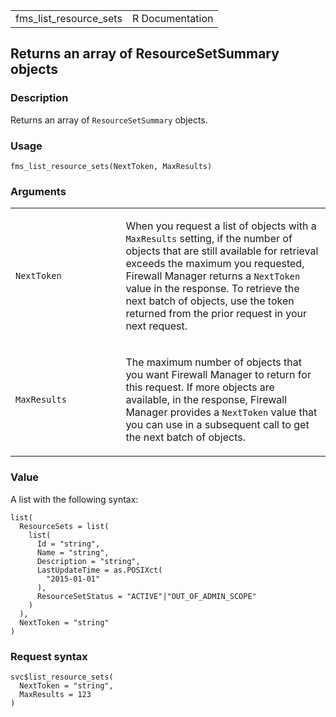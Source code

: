 <table style="width: 100%;">
<tbody>
<tr class="odd">
<td>fms_list_resource_sets</td>
<td style="text-align: right;">R Documentation</td>
</tr>
</tbody>
</table>

## Returns an array of ResourceSetSummary objects

### Description

Returns an array of `ResourceSetSummary` objects.

### Usage

    fms_list_resource_sets(NextToken, MaxResults)

### Arguments

<table>
<colgroup>
<col style="width: 35%" />
<col style="width: 65%" />
</colgroup>
<tbody>
<tr class="odd">
<td><code id="fms_list_resource_sets_:_NextToken">NextToken</code></td>
<td><p>When you request a list of objects with a <code>MaxResults</code>
setting, if the number of objects that are still available for retrieval
exceeds the maximum you requested, Firewall Manager returns a
<code>NextToken</code> value in the response. To retrieve the next batch
of objects, use the token returned from the prior request in your next
request.</p></td>
</tr>
<tr class="even">
<td><code
id="fms_list_resource_sets_:_MaxResults">MaxResults</code></td>
<td><p>The maximum number of objects that you want Firewall Manager to
return for this request. If more objects are available, in the response,
Firewall Manager provides a <code>NextToken</code> value that you can
use in a subsequent call to get the next batch of objects.</p></td>
</tr>
</tbody>
</table>

### Value

A list with the following syntax:

    list(
      ResourceSets = list(
        list(
          Id = "string",
          Name = "string",
          Description = "string",
          LastUpdateTime = as.POSIXct(
            "2015-01-01"
          ),
          ResourceSetStatus = "ACTIVE"|"OUT_OF_ADMIN_SCOPE"
        )
      ),
      NextToken = "string"
    )

### Request syntax

    svc$list_resource_sets(
      NextToken = "string",
      MaxResults = 123
    )
